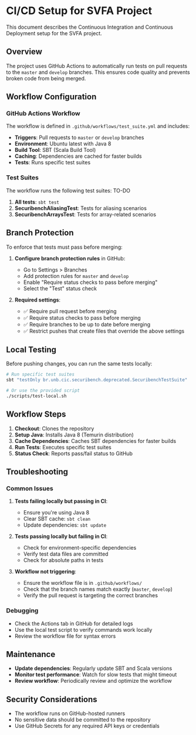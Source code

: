 # CI/CD Setup for SVFA Project

This document describes the Continuous Integration and Continuous Deployment setup for the SVFA project.

## Overview

The project uses GitHub Actions to automatically run tests on pull requests to the `master` and `develop` branches. This ensures code quality and prevents broken code from being merged.

## Workflow Configuration

### GitHub Actions Workflow

The workflow is defined in `.github/workflows/test_suite.yml` and includes:

- **Triggers**: Pull requests to `master` or `develop` branches
- **Environment**: Ubuntu latest with Java 8
- **Build Tool**: SBT (Scala Build Tool)
- **Caching**: Dependencies are cached for faster builds
- **Tests**: Runs specific test suites

### Test Suites

The workflow runs the following test suites:
TO-DO
1. **All tests**: `sbt test`
2. **SecuribenchAliasingTest**: Tests for aliasing scenarios
3. **SecuribenchArraysTest**: Tests for array-related scenarios

## Branch Protection

To enforce that tests must pass before merging:

1. **Configure branch protection rules** in GitHub:
   - Go to Settings > Branches
   - Add protection rules for `master` and `develop`
   - Enable "Require status checks to pass before merging"
   - Select the "Test" status check

2. **Required settings**:
   - ✅ Require pull request before merging
   - ✅ Require status checks to pass before merging
   - ✅ Require branches to be up to date before merging
   - ✅ Restrict pushes that create files that override the above settings

## Local Testing

Before pushing changes, you can run the same tests locally:

```bash
# Run specific test suites
sbt "testOnly br.unb.cic.securibench.deprecated.SecuribenchTestSuite"

# Or use the provided script
./scripts/test-local.sh
```

## Workflow Steps

1. **Checkout**: Clones the repository
2. **Setup Java**: Installs Java 8 (Temurin distribution)
3. **Cache Dependencies**: Caches SBT dependencies for faster builds
4. **Run Tests**: Executes specific test suites
5. **Status Check**: Reports pass/fail status to GitHub

## Troubleshooting

### Common Issues

1. **Tests failing locally but passing in CI**:
   - Ensure you're using Java 8
   - Clear SBT cache: `sbt clean`
   - Update dependencies: `sbt update`

2. **Tests passing locally but failing in CI**:
   - Check for environment-specific dependencies
   - Verify test data files are committed
   - Check for absolute paths in tests

3. **Workflow not triggering**:
   - Ensure the workflow file is in `.github/workflows/`
   - Check that the branch names match exactly (`master`, `develop`)
   - Verify the pull request is targeting the correct branches

### Debugging

- Check the Actions tab in GitHub for detailed logs
- Use the local test script to verify commands work locally
- Review the workflow file for syntax errors

## Maintenance

- **Update dependencies**: Regularly update SBT and Scala versions
- **Monitor test performance**: Watch for slow tests that might timeout
- **Review workflow**: Periodically review and optimize the workflow

## Security Considerations

- The workflow runs on GitHub-hosted runners
- No sensitive data should be committed to the repository
- Use GitHub Secrets for any required API keys or credentials 